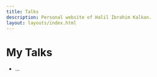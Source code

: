 ```yaml
---
title: Talks
description: Personal website of Halil İbrahim Kalkan.
layout: layouts/index.html
---
```

# My Talks

* ...